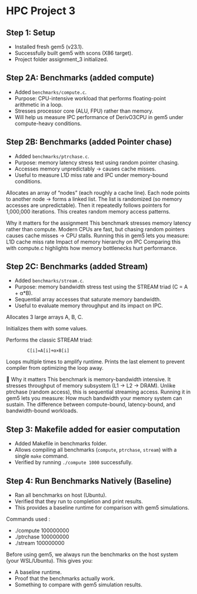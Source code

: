 # HPC Project 3

## Step 1: Setup
- Installed fresh gem5 (v23.1).
- Successfully built gem5 with scons (X86 target).
- Project folder assignment_3 initialized.
## Step 2A: Benchmarks (added compute)

- Added `benchmarks/compute.c`.
- Purpose: CPU-intensive workload that performs floating-point arithmetic in a loop.
- Stresses processor core (ALU, FPU) rather than memory.
- Will help us measure IPC performance of DerivO3CPU in gem5 under compute-heavy conditions.
 
## Step 2B: Benchmarks (added Pointer chase)


- Added `benchmarks/ptrchase.c`.
- Purpose: memory latency stress test using random pointer chasing.
- Accesses memory unpredictably → causes cache misses.
- Useful to measure L1D miss rate and IPC under memory-bound conditions.

Allocates an array of “nodes” (each roughly a cache line).
Each node points to another node → forms a linked list.
The list is randomized (so memory accesses are unpredictable).
Then it repeatedly follows pointers for 1,000,000 iterations.
This creates random memory access patterns.

Why it matters for the assignment
This benchmark stresses memory latency rather than compute.
Modern CPUs are fast, but chasing random pointers causes cache misses → CPU stalls.
Running this in gem5 lets you measure:
L1D cache miss rate
Impact of memory hierarchy on IPC
Comparing this with compute.c highlights how memory bottlenecks hurt performance.

## Step 2C: Benchmarks (added Stream)

- Added `benchmarks/stream.c`.
- Purpose: memory bandwidth stress test using the STREAM triad (C = A + α*B).
- Sequential array accesses that saturate memory bandwidth.
- Useful to evaluate memory throughput and its impact on IPC.

Allocates 3 large arrays A, B, C.

Initializes them with some values.

Performs the classic STREAM triad:

			C[i]=A[i]+α×B[i]

Loops multiple times to amplify runtime.
Prints the last element to prevent compiler from optimizing the loop away.

📌 Why it matters
This benchmark is memory-bandwidth intensive.
It stresses throughput of memory subsystem (L1 → L2 → DRAM).
Unlike ptrchase (random access), this is sequential streaming access.
Running it in gem5 lets you measure:
How much bandwidth your memory system can sustain.
The difference between compute-bound, latency-bound, and bandwidth-bound workloads.


## Step 3: Makefile added for easier computation

- Added Makefile in benchmarks folder.
- Allows compiling all benchmarks (`compute`, `ptrchase`, `stream`) with a single `make` command.
- Verified by running `./compute 1000` successfully.


## Step 4: Run Benchmarks Natively (Baseline)

- Ran all benchmarks on host (Ubuntu).
- Verified that they run to completion and print results.
- This provides a baseline runtime for comparison with gem5 simulations.

Commands used : 
- ./compute 100000000
- ./ptrchase 100000000
- ./stream 100000000

Before using gem5, we always run the benchmarks on the host system (your WSL/Ubuntu). This gives you:

- A baseline runtime.
- Proof that the benchmarks actually work.
- Something to compare with gem5 simulation results.
